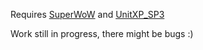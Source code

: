 Requires <a href="https://github.com/balakethelock/SuperWoW">SuperWoW</a> and <a href="https://github.com/jrc13245/UnitXP_SP3">UnitXP_SP3</a>

Work still in progress, there might be bugs :)
